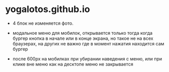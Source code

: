 # yogalotos.github.io

- 4 блок не изменяется фото.

- модальное меню для мобилок, открывается только тогда когда бургер кнопка 
в начале или в конце экрана, но такое не на всех браузерах, на других не 
важно где в момент нажатия находится сам бургер

- после 600px на мобилках при убирании наведения с меню, или при клике
вне меню как на десктопе меню не закрывается

